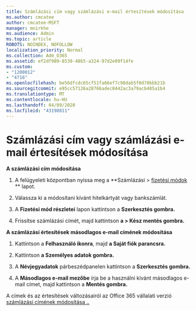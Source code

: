 ```yaml
---
title: Számlázási cím vagy számlázási e-mail értesítések módosítása
ms.author: cmcatee
author: cmcatee-MSFT
manager: mnirkhe
ms.audience: Admin
ms.topic: article
ROBOTS: NOINDEX, NOFOLLOW
localization_priority: Normal
ms.collection: Adm_O365
ms.assetid: ef2df989-8539-48b5-a324-97d2e09f14fe
ms.custom:
- "1200012"
- "4716"
ms.openlocfilehash: be56dfcdc65cf51fa66ef7c98dab5f0d78bbb21b
ms.sourcegitcommit: e95cc57126a28766adec8442ac3a79acb485a1b4
ms.translationtype: MT
ms.contentlocale: hu-HU
ms.lasthandoff: 04/09/2020
ms.locfileid: "43198811"
---
```

# <a name="change-billing-address-or-billing-email-notifications"></a>Számlázási cím vagy számlázási e-mail értesítések módosítása

**A számlázási cím módosítása**

1. A felügyeleti központban nyissa meg a **Számlázási > [fizetési módok](https://go.microsoft.com/fwlink/p/?linkid=2018806) ** lapot.

2. Válassza ki a módosítani kívánt hitelkártyát vagy bankszámlát.

3. A **Fizetési mód részletei** lapon kattintson a **Szerkesztés gombra.**

4. Frissítse számlázási címét, majd kattintson **a > Kész mentés gombra.**

**A számlázási értesítések másodlagos e-mail címének módosítása** 

1. Kattintson a **Felhasználó ikonra**, majd **a Saját fiók parancsra.**

2. Kattintson **a Személyes adatok gombra.**

3. A **Névjegyadatok** párbeszédpanelen kattintson a **Szerkesztés gombra.**

4. A **Másodlagos e-mail mezőbe** írja be a használni kívánt másodlagos e-mail címet, majd kattintson a **Mentés gombra.**

A címek és az értesítések változásairól az Office 365 vállalati verzió [számlázási címének módosítása ..](https://docs.microsoft.com/microsoft-365/commerce/billing-and-payments/change-your-billing-addresses?view=o365-worldwide)
